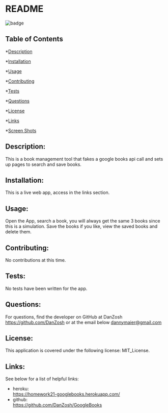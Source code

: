 
  # README

  ![badge](https://img.shields.io/badge/license-MIT_License-ff69b4)


  ## Table of Contents

  *[Description](#description)

  *[Installation](#installation)

  *[Usage](#usage)

  *[Contributing](#contributing)

  *[Tests](#tests)

  *[Questions](#questions)

  *[License](#license)

  *[Links](#links)

  *[Screen Shots](#screenshots)

## Description:
This is a book management tool that fakes a google books api call and sets up pages to search and save books.

## Installation:
This is a live web app, access in the links section.

## Usage:
Open the App, search a book, you will always get the same 3 books since this is a simulation. Save the books if you like, view the saved books and delete them.

## Contributing:
No contributions at this time.

## Tests:
No tests have been written for the app.

## Questions:
For questions, find the developer on GitHub at
DanZosh
https://github.com/DanZosh
or at the email below
dannymaier@gmail.com


## License:
This application is covered under the following license: MIT_License.

## Links:
See below for a list of helpful links:

* heroku:<br> https://homework21-googlebooks.herokuapp.com/
* github:<br> https://github.com/DanZosh/GoogleBooks



